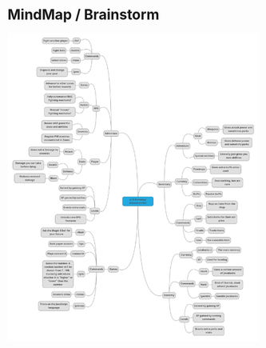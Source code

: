 # MindMap / Brainstorm

<img src="https://github.com/ScopeOpen/j.info-economy-adventure.bot/blob/main/mindmup/mindmup.png?raw=true">
